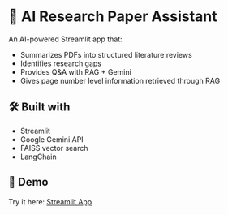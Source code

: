 # 📄 AI Research Paper Assistant

An AI-powered Streamlit app that:
- Summarizes PDFs into structured literature reviews
- Identifies research gaps
- Provides Q&A with RAG + Gemini
- Gives page number level information retrieved through RAG

## 🛠️ Built with
- Streamlit
- Google Gemini API
- FAISS vector search
- LangChain

## 🚀 Demo
Try it here: [Streamlit App](https://research-assistant-app-zaid.streamlit.app/)

